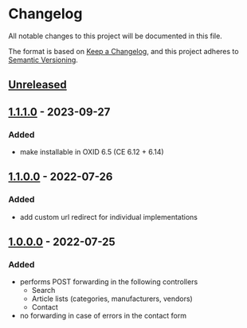 # Changelog
All notable changes to this project will be documented in this file.

The format is based on [Keep a Changelog](https://keepachangelog.com/en/1.0.0/),
and this project adheres to [Semantic Versioning](https://semver.org/spec/v2.0.0.html).

## [Unreleased](https://git.d3data.de/D3Public/PRGredirect/compare/1.1.1.0...rel_1.x)

## [1.1.1.0](https://git.d3data.de/D3Public/PRGredirect/compare/1.1.0.0...1.1.1.0) - 2023-09-27
### Added
- make installable in OXID 6.5 (CE 6.12 + 6.14)

## [1.1.0.0](https://git.d3data.de/D3Public/PRGredirect/compare/1.0.0.0...1.1.0.0) - 2022-07-26
### Added
- add custom url redirect for individual implementations

## [1.0.0.0](https://git.d3data.de/D3Public/PRGredirect/releases/tag/1.0.0.0) - 2022-07-25
### Added
- performs POST forwarding in the following controllers
  - Search
  - Article lists (categories, manufacturers, vendors)
  - Contact
- no forwarding in case of errors in the contact form